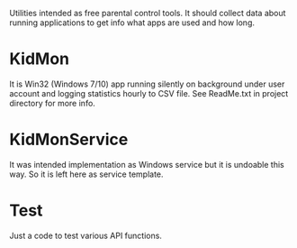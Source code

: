 Utilities intended as free parental control tools. It should collect data about running applications to get info what apps are used and how long.

# KidMon
It is Win32 (Windows 7/10) app running silently on background under user account and logging statistics hourly to CSV file. See ReadMe.txt in project directory for more info.

# KidMonService
It was intended implementation as Windows service but it is undoable this way. So it is left here as service template.

# Test
Just a code to test various API functions.
